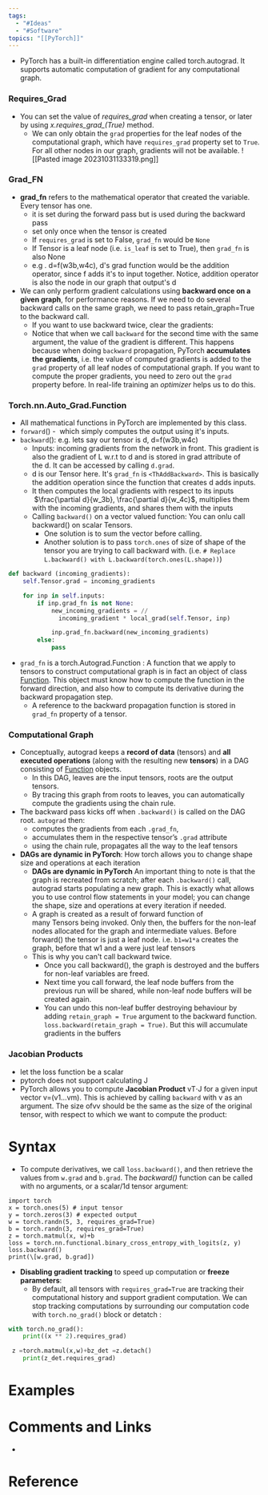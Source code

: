 ```yaml
---
tags:
  - "#Ideas"
  - "#Software"
topics: "[[PyTorch]]"
---
```

- PyTorch has a built-in differentiation engine called torch.autograd. It supports automatic computation of gradient for any computational graph.
### Requires_Grad
- You can set the value of *requires_grad* when creating a tensor, or later by using *x.requires_grad_(True)* method.
	- We can only obtain the `grad` properties for the leaf nodes of the computational graph, which have `requires_grad` property set to `True`. For all other nodes in our graph, gradients will not be available.
    ![[Pasted image 20231031133319.png]]

### Grad_FN
- **grad_fn** refers to the mathematical operator that created the variable. Every tensor has one.
	- it is set during the forward pass but is used during the backward pass
	- set only once when the tensor is created
	- If `requires_grad` is set to False, `grad_fn` would be `None`
	- If Tensor is a leaf node (i.e. `is_leaf` is set to True), then `grad_fn` is also None
	- e.g . d=f(w3b,w4c), d's grad function would be the addition operator, since f adds it's to input together. Notice, addition operator is also the node in our graph that output's d
- We can only perform gradient calculations using **backward once on a given graph**, for performance reasons. If we need to do several backward calls on the same graph, we need to pass retain_graph=True to the backward call.
	- If you want to use backward twice, clear the gradients:
	- Notice that when we call `backward` for the second time with the same argument, the value of the gradient is different. This happens because when doing `backward` propagation, PyTorch **accumulates the gradients**, i.e. the value of computed gradients is added to the `grad` property of all leaf nodes of computational graph. If you want to compute the proper gradients, you need to zero out the `grad` property before. In real-life training an _optimizer_ helps us to do this.
### Torch.nn.Auto_Grad.Function

- All mathematical functions in PyTorch are implemented by this class.
- `forward`() -  which simply computes the output using it's inputs.
- `backward`(): e.g. lets say our tensor is d, d=f(w3b,w4c)
	- Inputs: incoming gradients from the network in front. This gradient is also the gradient of L w.r.t to d and is stored in grad attribute of the d. It can be accessed by calling `d.grad`.
	- d is our Tensor here. It's `grad_fn` is `<ThAddBackward>`. This is basically the addition operation since the function that creates d adds inputs.
	- It then computes the local gradients with respect to its inputs  $\frac{\partial d}{w_3b}, \frac{\partial d}{w_4c}$, multiplies them with the incoming gradients, and shares them with the inputs
	- Calling `backward()` on a vector valued function: You can onlu call backward() on scalar Tensors. 
		- One solution is to sum the vector before calling. 
		- Another solution is to pass `torch.ones` of size of shape of the tensor you are trying to call backward with. (i.e. `# Replace L.backward() with L.backward(torch.ones(L.shape))`)
```python
def backward (incoming_gradients):
	self.Tensor.grad = incoming_gradients

	for inp in self.inputs:
		if inp.grad_fn is not None:
			new_incoming_gradients = //
			  incoming_gradient * local_grad(self.Tensor, inp)

			inp.grad_fn.backward(new_incoming_gradients)
		else:
			pass
```

 - `grad_fn` is a  torch.Autograd.Function : A function that we apply to tensors to construct computational graph is in fact an object of class [Function](https://pytorch.org/docs/stable/autograd.html#torch.autograd.Function). This object must know how to compute the function in the forward direction, and also how to compute its derivative during the backward propagation step.
    - A reference to the backward propagation function is stored in `grad_fn` property of a tensor.

### Computational Graph
- Conceptually, autograd keeps a **record of data** (tensors) and **all executed operations** (along with the resulting new **tensors**) in a DAG consisting of [Function](https://pytorch.org/docs/stable/autograd.html#torch.autograd.Function) objects.
    - In this DAG, leaves are the input tensors, roots are the output tensors.
    - By tracing this graph from roots to leaves, you can automatically compute the gradients using the chain rule.
- The backward pass kicks off when `.backward()` is called on the DAG root. `autograd` then:
    - computes the gradients from each `.grad_fn`,
    - accumulates them in the respective tensor’s `.grad` attribute
    - using the chain rule, propagates all the way to the leaf tensors
- **DAGs are dynamic in PyTorch**: How torch allows you to change shape size and operations at each iteration
    - **DAGs are dynamic in PyTorch** An important thing to note is that the graph is recreated from scratch; after each `.backward()` call, autograd starts populating a new graph. This is exactly what allows you to use control flow statements in your model; you can change the shape, size and operations at every iteration if needed.
    - A graph is created as a result of forward function of many Tensors being invoked. Only then, the buffers for the non-leaf nodes allocated for the graph and intermediate values. Before forward() the tensor is just a leaf node.
      i.e. `b1=w1*a` creates the graph, before that w1 and a were just leaf tensors
    - This is why you can't call backward twice. 
	    - Once you call backward(), the graph is destroyed and the buffers for non-leaf variables are freed.
	    - Next time you call forward, the leaf node buffers from the previous run will be shared, while non-leaf node buffers will be created again.
	    - You can undo this non-leaf buffer destroying behaviour by adding `retain_graph = True` argument to the backward function. `loss.backward(retain_graph = True)`. But this will accumulate gradients in the buffers

### Jacobian Products
- let the loss function be a scalar
- pytorch does not support calculating J
- PyTorch allows you to compute **Jacobian Product** vT⋅J for a given input vector v=(v1…vm). This is achieved by calling `backward` with v as an argument. The size ofvv should be the same as the size of the original tensor, with respect to which we want to compute the product:
# Syntax

- To compute derivatives, we call `loss.backward()`, and then retrieve the values from `w.grad` and `b.grad`. The *backward()* function can be called with no arguments, or a scalar/1d tensor argument:
```
import torch
x = torch.ones(5) # input tensor 
y = torch.zeros(3) # expected output 
w = torch.randn(5, 3, requires_grad=True) 
b = torch.randn(3, requires_grad=True) 
z = torch.matmul(x, w)+b 
loss = torch.nn.functional.binary_cross_entropy_with_logits(z, y)
loss.backward() 
print(\[w.grad, b.grad])
```
    

- **Disabling gradient tracking** to speed up computation or **freeze parameters**:
    - By default, all tensors with `requires_grad=True` are tracking their computational history and support gradient computation. We can stop tracking computations by surrounding our computation code with `torch.no_grad()` block or detatch :
```python
with torch.no_grad():
    print((x ** 2).requires_grad)

 z =torch.matmul(x,w)+bz_det =z.detach()
    print(z_det.requires_grad)
```
  
# Examples

# Comments and Links
- 
# Reference